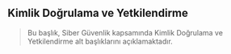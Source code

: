 ## Kimlik Doğrulama ve Yetkilendirme

> Bu başlık, Siber Güvenlik kapsamında Kimlik Doğrulama ve Yetkilendirme alt başlıklarını açıklamaktadır.
